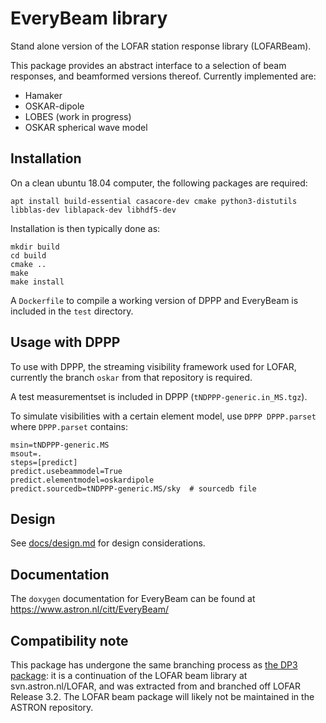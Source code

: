 # EveryBeam library

Stand alone version of the LOFAR station response library (LOFARBeam).

This package provides an abstract interface to a selection of beam responses, and beamformed versions thereof. Currently implemented are:

 * Hamaker
 * OSKAR-dipole
 * LOBES (work in progress)
 * OSKAR spherical wave model

## Installation

On a clean ubuntu 18.04 computer, the following packages are required:

    apt install build-essential casacore-dev cmake python3-distutils libblas-dev liblapack-dev libhdf5-dev

Installation is then typically done as:

    mkdir build
    cd build
    cmake ..
    make
    make install

A `Dockerfile` to compile a working version of DPPP and EveryBeam is included in the `test` directory.

## Usage with DPPP

To use with DPPP, the streaming visibility framework used for LOFAR, currently the branch `oskar` from that repository is required.

A test measurementset is included in DPPP (`tNDPPP-generic.in_MS.tgz`).

To simulate visibilities with a certain element model, use `DPPP DPPP.parset` where `DPPP.parset` contains:

    msin=tNDPPP-generic.MS
    msout=.
    steps=[predict]
    predict.usebeammodel=True
    predict.elementmodel=oskardipole
    predict.sourcedb=tNDPPP-generic.MS/sky  # sourcedb file

## Design

See [docs/design.md](docs/design.md) for design considerations.

## Documentation
The `doxygen` documentation for EveryBeam can be found at https://www.astron.nl/citt/EveryBeam/

## Compatibility note
This package has undergone the same branching process as [the DP3 package](https://github.com/lofar-astron/DP3): it is a continuation of the LOFAR beam library at svn.astron.nl/LOFAR, and was extracted from and branched off LOFAR Release 3.2. The LOFAR beam package will likely not be maintained in the ASTRON repository.
